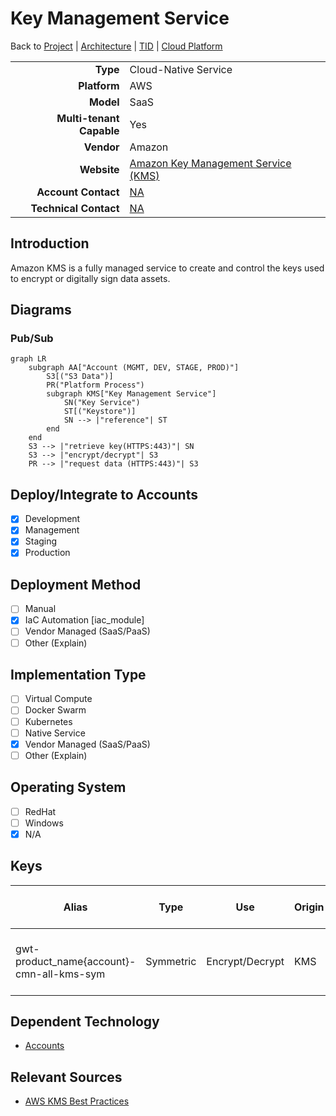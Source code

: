 # Key Management Service

Back to [Project](../../../../README.md) | [Architecture](../../README.md) | [TID](../README.md) | [Cloud Platform](README.md)

|        |                          |
|-------:|:-------------------------|
|**Type**|Cloud-Native Service|
|**Platform**|AWS|
|**Model**|SaaS|
|**Multi-tenant Capable**|Yes|
|**Vendor**|Amazon|
|**Website**|[Amazon Key Management Service (KMS)](https://aws.amazon.com/kms/)|
|**Account Contact**|[NA](mailto:)|
|**Technical Contact**|[NA](mailto:)|

## Introduction

Amazon KMS is a fully managed service to create and control the keys used to encrypt or digitally sign data assets.

## Diagrams

### Pub/Sub

``` mermaid
graph LR
    subgraph AA["Account (MGMT, DEV, STAGE, PROD)"]
        S3[("S3 Data")]
        PR("Platform Process")
        subgraph KMS["Key Management Service"]
            SN("Key Service")
            ST[("Keystore")]
            SN --> |"reference"| ST
        end
    end
    S3 --> |"retrieve key(HTTPS:443)"| SN
    S3 --> |"encrypt/decrypt"| S3
    PR --> |"request data (HTTPS:443)"| S3
```

## Deploy/Integrate to Accounts

- [x] Development
- [x] Management
- [x] Staging
- [x] Production

## Deployment Method

- [ ] Manual
- [x] IaC Automation [iac_module]
- [ ] Vendor Managed (SaaS/PaaS)
- [ ] Other (Explain)

## Implementation Type

- [ ] Virtual Compute
- [ ] Docker Swarm
- [ ] Kubernetes
- [ ] Native Service
- [x] Vendor Managed (SaaS/PaaS)
- [ ] Other (Explain)

## Operating System

- [ ] RedHat
- [ ] Windows
- [x] N/A

## Keys

|Alias|Type|Use|Origin|Regionality|Tags|IAM Admin Roles|IAM User Roles|Description|
|-----------|----|----|------|-----------|----|---------------|--------------|-----------|
|gwt-product_name{account}-cmn-all-kms-sym|Symmetric|Encrypt/Decrypt|KMS|Multi-Region||GSO<br/>PSA|GSO<br/>PSA<br/>PMA|Common dev account symmetric key|

## Dependent Technology

- [Accounts](../accounts/README.md)

## Relevant Sources

- [AWS KMS Best Practices](https://docs.aws.amazon.com/kms/latest/developerguide/best-practices.html)
